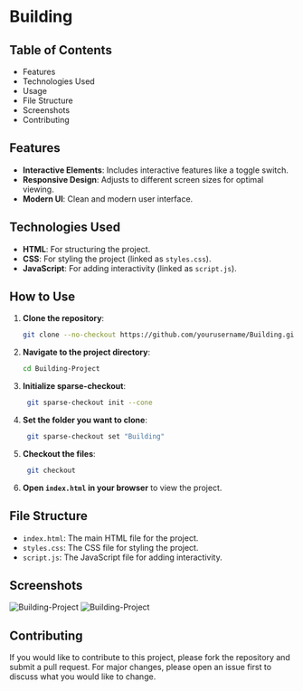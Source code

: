 # Building 

## Table of Contents

- Features
- Technologies Used
- Usage
- File Structure
- Screenshots
- Contributing

## Features

- **Interactive Elements**: Includes interactive features like a toggle switch.
- **Responsive Design**: Adjusts to different screen sizes for optimal viewing.
- **Modern UI**: Clean and modern user interface.

## Technologies Used

- **HTML**: For structuring the project.
- **CSS**: For styling the project (linked as `styles.css`).
- **JavaScript**: For adding interactivity (linked as `script.js`).

## How to Use

1. **Clone the repository**:
    ```bash
    git clone --no-checkout https://github.com/yourusername/Building.git
    ```
2. **Navigate to the project directory**:
    ```bash
    cd Building-Project
    ```
3. **Initialize sparse-checkout**:
   ```bash
    git sparse-checkout init --cone
    ```
4. **Set the folder you want to clone**:
   ```bash
    git sparse-checkout set "Building"
    ```  
5. **Checkout the files**:
   ```bash
    git checkout
    ```    
6. **Open `index.html` in your browser** to view the project.

## File Structure

- `index.html`: The main HTML file for the project.
- `styles.css`: The CSS file for styling the project.
- `script.js`: The JavaScript file for adding interactivity.

## Screenshots

![Building-Project](img1.jpg)
![Building-Project](img2.jpg)

## Contributing

If you would like to contribute to this project, please fork the repository and submit a pull request. For major changes, please open an issue first to discuss what you would like to change.
